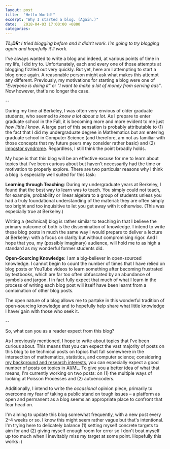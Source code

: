 ```yaml
---
layout: post
title:  "Hello World!"
excerpt: "Why I started a blog. (Again.)"
date:   2018-04-03 17:00:00 +0800
categories:
---
```


_**TL;DR:** I tried blogging before and it didn’t work. I’m going to try blogging again and hopefully it’ll work._

I've always wanted to write a blog and indeed, at various points of time in my life, I did try to. Unfortunately, each and every one of those attempts at blogging fizzled out very quickly. But yet, here am I attempting to start a blog once again. A reasonable person might ask what makes this attempt any different. Previously, my motivations for starting a blog were one of _"Everyone is doing it"_ or _"I want to make a lot of money from serving ads"_. Now however, that's no longer the case.

--

During my time at Berkeley, I was often very envious of older graduate students, who seemed to _know a lot about a lot_. As I prepare to enter graduate school in the Fall, it is becoming more and more evident to me just _how little I know_. A large part of this sensation is probably attributable to (1) the fact that I did my undergraduate degree in Mathematics but am entering graduate school in Computer Science (and therefore, am not as familiar with those concepts that my future peers may consider rather basic) and (2) [impostor syndrome](https://en.wikipedia.org/wiki/Impostor_syndrome). Regardless, I still think the point broadly holds.

My hope is that this blog will be an effective excuse for me to learn about topics that I've been curious about but haven't necessarily had the time or motivation to properly explore. There are two particular reasons why I think a blog is especially well suited for this task:

**Learning through Teaching**: During my undergraduate years at Berkeley, I found that the best way to learn was to teach. You simply could not teach, for example, probability or linear algebra to a group of students unless you had a truly foundational understanding of the material: they are often simply too bright and too inquisitive to let you get away with it otherwise. (This was especially true at Berkeley.)

Writing a (technical) blog is rather similar to teaching in that I believe the primary outcome of both is the dissemination of knowledge. I intend to write these blog posts in much the same way I would prepare to deliver a lecture at Berkeley: with a focus on clarity but without compromising rigor. And I hope that you, my (possibly imaginary) audience, will hold me to as high a standard as my wonderful former students did.

**Open-Sourcing Knowledge**: I am a big-believer in open-sourced knowledge. I cannot begin to count the number of times that I have relied on blog posts or YouTube videos to learn something after becoming frustrated by textbooks, which are far too often obfuscated by an abundance of symbols and jargon. I in fact fully expect that much of what I learn in the process of writing each blog post will itself have been learnt from a combination of other blog posts.

The open nature of a blog allows me to partake in this wonderful tradition of open-sourcing knowledge and to hopefully help share what little knowledge I have/ gain with those who seek it.

--

So, what can you as a reader expect from this blog?

As I previously mentioned, I hope to write about topics that I've been curious about. This means that you can expect the vast majority of posts on this blog to be technical posts on topics that fall somewhere in the intersection of mathematics, statistics, and computer science; considering [my background and research interests](http://www.andypalan.com), you can especially expect a good number of posts on topics in AI/ML. To give you a better idea of what that means, I'm currently working on two posts: on (1) the multiple ways of looking at Poisson Processes and (2) autoencoders.

Additionally, I intend to write the *occasional* opinion piece, primarily to overcome my fear of taking a public stand on tough issues – a platform as open and permanent as a blog seems an appropriate place to confront that fear head on.

I'm aiming to update this blog somewhat frequently, with a new post every 2-4 weeks or so. I know this might seem rather vague but that's intentional. I'm trying here to delicately balance (1) setting myself concrete targets to aim for and (2) giving myself enough room for error so I don't beat myself up too much when I inevitably miss my target at some point. Hopefully this works :)